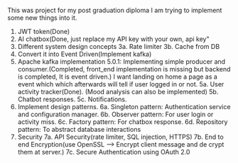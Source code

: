 This was project for my post graduation diploma
I am trying to implement some new things into it.
1. JWT token(Done)
2. AI chatbox(Done, just replace my API key with your own, api key"
3. Different system design concepts
   3a. Rate limiter
   3b. Cache from DB
4. Convert it into Event Driven(Implement kafka)
5. Apache kafka implementation
   5.0.1: Implementing simple producer and consumer.(Completed, front_end implementation is missing but backend is completed, It is event driven.)
    I want landing on home a page as a event which which afterwards will tell if user logged in or not.
   5a. User activity tracker(Done). (Mood analysis can also be implemented)
   5b. Chatbot responses.
   5c. Notifications.
6. Implement design patterns.
   6a. Singleton pattern: Authentication service and configuration manager.
   6b. Observer pattern: For user login or activity miss.
   6c. Factory pattern: For chatbox response.
   6d. Repository pattern: To abstract database interactions
7. Security
   7a. API Security(rate limiter, SQL injection, HTTPS)
   7b. End to end Encryption(use OpenSSL --> Encrypt client message and de crypt them at server.)
   7c. Secure Authentication using OAuth 2.0

